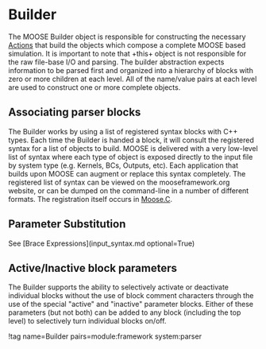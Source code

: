 # Builder

The MOOSE Builder object is responsible for constructing the necessary [Actions](Action.md) that build the objects which compose a complete MOOSE based simulation.
It is important to note that +this+ object is not responsible for the raw
file-base I/O and parsing. The builder abstraction expects information to be parsed first and organized into a hierarchy of blocks with zero or more children at each level. All of the name/value pairs at each level are used to construct one or more complete objects.

## Associating parser blocks

The Builder works by using a list of registered syntax blocks with C++ types. Each
time the Builder is handed a block, it will consult the registered syntax for a list
of objects to build. MOOSE is delivered with a very low-level list of syntax where
each type of object is exposed directly to the input file by system type (e.g.
Kernels, BCs, Outputs, etc). Each application that builds upon MOOSE can augment
or replace this syntax completely. The registered list of syntax can be viewed
on the mooseframework.org website, or can be dumped on the command-line in a number
of different formats. The registration itself occurs in [Moose.C](Moose.md).

## Parameter Substitution

See [Brace Expressions](input_syntax.md optional=True)

## Active/Inactive block parameters

The Builder supports the ability to selectively activate or deactivate individual blocks
without the use of block comment characters through the use of the special "active" and
"inactive" parameter blocks. Either of these parameters (but not both) can be added
to any block (including the top level) to selectively turn individual blocks on/off.

!tag name=Builder pairs=module:framework system:parser
